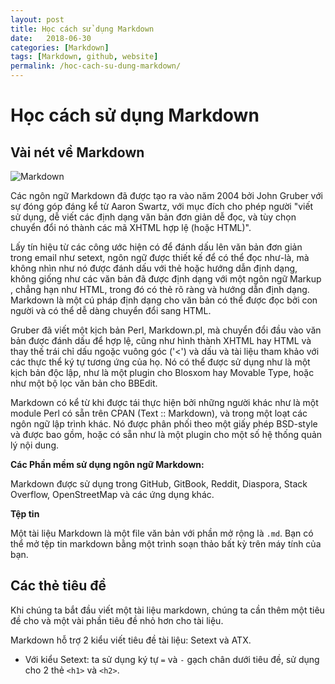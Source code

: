 ```yaml
---
layout: post
title: Học cách sử dụng Markdown
date:   2018-06-30
categories: [Markdown]
tags: [Markdown, github, website]
permalink: /hoc-cach-su-dung-markdown/
---
```


# Học cách sử dụng Markdown
## Vài nét về Markdown
![Markdown](http://octodex.github.com/images/octdrey-catburn.jpg)

Các ngôn ngữ Markdown đã được tạo ra vào năm 2004 bởi John Gruber với sự đóng góp đáng kể từ Aaron Swartz, với mục đích cho phép người "viết sử dụng, dễ viết các định dạng văn bản đơn giản dễ đọc, và tùy chọn chuyển đổi nó thành các mã XHTML hợp lệ (hoặc HTML)".

Lấy tín hiệu từ các công ước hiện có để đánh dấu lên văn bản đơn giản trong email như setext, ngôn ngữ được thiết kế để có thể đọc như-là, mà không nhìn như nó được đánh dấu với thẻ hoặc hướng dẫn định dạng, không giống như các văn bản đã được định dạng với một ngôn ngữ Markup , chẳng hạn như HTML, trong đó có thẻ rõ ràng và hướng dẫn định dạng. Markdown là một cú pháp định dạng cho văn bản có thể được đọc bởi con người và có thể dễ dàng chuyển đổi sang HTML.

Gruber đã viết một kịch bản Perl, Markdown.pl, mà chuyển đổi đầu vào văn bản được đánh dấu để hợp lệ, cũng như hình thành XHTML hay HTML và thay thế trái chỉ dấu ngoặc vuông góc ('<') và dấu và tài liệu tham khảo với các thực thể ký tự tương ứng của họ. Nó có thể được sử dụng như là một kịch bản độc lập, như là một plugin cho Blosxom hay Movable Type, hoặc như một bộ lọc văn bản cho BBEdit.

Markdown có kể từ khi được tái thực hiện bởi những người khác như là một module Perl có sẵn trên CPAN (Text :: Markdown), và trong một loạt các ngôn ngữ lập trình khác. Nó được phân phối theo một giấy phép BSD-style và được bao gồm, hoặc có sẵn như là một plugin cho một số hệ thống quản lý nội dung.

**Các Phần mềm sử dụng ngôn ngữ Markdown:**

Markdown được sử dụng trong GitHub, GitBook, Reddit, Diaspora, Stack Overflow, OpenStreetMap và các ứng dụng khác.

**Tệp tin**

Một tài liệu Markdown là một file văn bản với phần mở rộng là ```.md```. Bạn có thể mở tệp tin markdown bằng một trình soạn thảo bất kỳ trên máy tính của bạn.

## Các thẻ tiêu đề

Khi chúng ta bắt đầu viết một tài liệu markdown, chúng ta cần thêm một tiêu đề cho và một vài phần tiêu đề nhỏ hơn cho tài liệu.

Markdown hỗ trợ 2 kiểu viết tiêu đề tài liệu: Setext và ATX.
- Với kiểu Setext: ta sử dụng ký tự ```=``` và ```-``` gạch chân dưới tiêu đề, sử dụng cho 2 thẻ ```<h1>``` và ```<h2>```.
